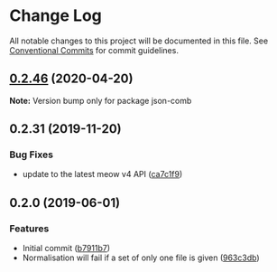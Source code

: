 # Change Log

All notable changes to this project will be documented in this file.
See [Conventional Commits](https://conventionalcommits.org) for commit guidelines.

## [0.2.46](https://gitlab.com/codsen/codsen/compare/json-comb@0.2.45...json-comb@0.2.46) (2020-04-20)

**Note:** Version bump only for package json-comb





## 0.2.31 (2019-11-20)

### Bug Fixes

- update to the latest meow v4 API ([ca7c1f9](https://gitlab.com/codsen/codsen/commit/ca7c1f9b1e28dd7540442fa19f9ca4b7855b9e34))

## 0.2.0 (2019-06-01)

### Features

- Initial commit ([b7911b7](https://gitlab.com/codsen/codsen/commit/b7911b7))
- Normalisation will fail if a set of only one file is given ([963c3db](https://gitlab.com/codsen/codsen/commit/963c3db))
